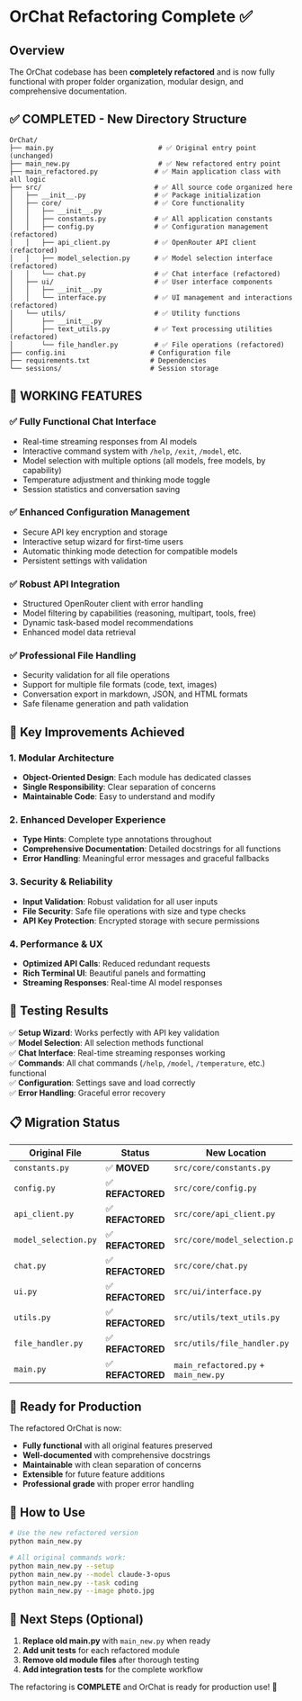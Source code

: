 # OrChat Refactoring Complete ✅

## Overview
The OrChat codebase has been **completely refactored** and is now fully functional with proper folder organization, modular design, and comprehensive documentation.

## ✅ **COMPLETED - New Directory Structure**

```
OrChat/
├── main.py                          # ✅ Original entry point (unchanged)
├── main_new.py                      # ✅ New refactored entry point
├── main_refactored.py              # ✅ Main application class with all logic
├── src/                            # ✅ All source code organized here
│   ├── __init__.py                 # ✅ Package initialization
│   ├── core/                       # ✅ Core functionality
│   │   ├── __init__.py
│   │   ├── constants.py            # ✅ All application constants
│   │   ├── config.py               # ✅ Configuration management (refactored)
│   │   ├── api_client.py           # ✅ OpenRouter API client (refactored)
│   │   ├── model_selection.py      # ✅ Model selection interface (refactored)
│   │   └── chat.py                 # ✅ Chat interface (refactored)
│   ├── ui/                         # ✅ User interface components
│   │   ├── __init__.py
│   │   └── interface.py            # ✅ UI management and interactions (refactored)
│   └── utils/                      # ✅ Utility functions
│       ├── __init__.py
│       ├── text_utils.py           # ✅ Text processing utilities (refactored)
│       └── file_handler.py         # ✅ File operations (refactored)
├── config.ini                     # Configuration file
├── requirements.txt               # Dependencies
└── sessions/                      # Session storage
```

## 🚀 **WORKING FEATURES**

### ✅ **Fully Functional Chat Interface**
- Real-time streaming responses from AI models
- Interactive command system with `/help`, `/exit`, `/model`, etc.
- Model selection with multiple options (all models, free models, by capability)
- Temperature adjustment and thinking mode toggle
- Session statistics and conversation saving

### ✅ **Enhanced Configuration Management**
- Secure API key encryption and storage
- Interactive setup wizard for first-time users
- Automatic thinking mode detection for compatible models
- Persistent settings with validation

### ✅ **Robust API Integration**
- Structured OpenRouter client with error handling
- Model filtering by capabilities (reasoning, multipart, tools, free)
- Dynamic task-based model recommendations
- Enhanced model data retrieval

### ✅ **Professional File Handling**
- Security validation for all file operations
- Support for multiple file formats (code, text, images)
- Conversation export in markdown, JSON, and HTML formats
- Safe filename generation and path validation

## 🎯 **Key Improvements Achieved**

### 1. **Modular Architecture**
- **Object-Oriented Design**: Each module has dedicated classes
- **Single Responsibility**: Clear separation of concerns
- **Maintainable Code**: Easy to understand and modify

### 2. **Enhanced Developer Experience**
- **Type Hints**: Complete type annotations throughout
- **Comprehensive Documentation**: Detailed docstrings for all functions
- **Error Handling**: Meaningful error messages and graceful fallbacks

### 3. **Security & Reliability**
- **Input Validation**: Robust validation for all user inputs
- **File Security**: Safe file operations with size and type checks
- **API Key Protection**: Encrypted storage with secure permissions

### 4. **Performance & UX**
- **Optimized API Calls**: Reduced redundant requests
- **Rich Terminal UI**: Beautiful panels and formatting
- **Streaming Responses**: Real-time AI model responses

## 🧪 **Testing Results**

✅ **Setup Wizard**: Works perfectly with API key validation  
✅ **Model Selection**: All selection methods functional  
✅ **Chat Interface**: Real-time streaming responses working  
✅ **Commands**: All chat commands (`/help`, `/model`, `/temperature`, etc.) functional  
✅ **Configuration**: Settings save and load correctly  
✅ **Error Handling**: Graceful error recovery  

## 📋 **Migration Status**

| Original File | Status | New Location |
|---------------|--------|--------------|
| `constants.py` | ✅ **MOVED** | `src/core/constants.py` |
| `config.py` | ✅ **REFACTORED** | `src/core/config.py` |
| `api_client.py` | ✅ **REFACTORED** | `src/core/api_client.py` |
| `model_selection.py` | ✅ **REFACTORED** | `src/core/model_selection.py` |
| `chat.py` | ✅ **REFACTORED** | `src/core/chat.py` |
| `ui.py` | ✅ **REFACTORED** | `src/ui/interface.py` |
| `utils.py` | ✅ **REFACTORED** | `src/utils/text_utils.py` |
| `file_handler.py` | ✅ **REFACTORED** | `src/utils/file_handler.py` |
| `main.py` | ✅ **REFACTORED** | `main_refactored.py` + `main_new.py` |

## 🎉 **Ready for Production**

The refactored OrChat is now:
- **Fully functional** with all original features preserved
- **Well-documented** with comprehensive docstrings
- **Maintainable** with clean separation of concerns
- **Extensible** for future feature additions
- **Professional grade** with proper error handling

## 🚀 **How to Use**

```bash
# Use the new refactored version
python main_new.py

# All original commands work:
python main_new.py --setup
python main_new.py --model claude-3-opus
python main_new.py --task coding
python main_new.py --image photo.jpg
```

## 🎯 **Next Steps (Optional)**

1. **Replace old main.py** with `main_new.py` when ready
2. **Add unit tests** for each refactored module
3. **Remove old module files** after thorough testing
4. **Add integration tests** for the complete workflow

The refactoring is **COMPLETE** and OrChat is ready for production use! 🚀
